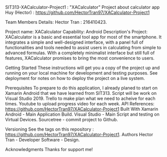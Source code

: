 SIT313-XACalculator-Project1 : "XACalculator"
Project about calculator app Huy (Hector) : https://github.com/HectorTran97/XACalculator-Project1

Team Members Details:
Hector Tran : 216410423.

Project name: XACalculator
Capability: Android
Description's Project:
XACalculator is a basic and essential tool app for most of the smartphone. It integrates a simple and well-designed interface, with a panel full of functionalities and tools needed to assist users in calculating from simple to advanced formulas. With a completely minimalist interface but still full of features, XACalculator promises to bring the most convenience to users.

Getting Started
These instructions will get you a copy of the project up and running on your local machine for development and testing purposes. See deployment for notes on how to deploy the project on a live system.

Prerequisites
To prepare to do this application, I already planed to start on Xamarin Android that we have learned from SIT313.
Script will be work on Visual Studio 2019.
Trello to make plan what we need to acheive for each times.
Youtube to upload progress video for each week.
API References:
https://github.com/HectorTran97/XACalculator-Project1
Built With
Xamarin Android - Main Application Build. Visual Studio - Main Script and testing on Virtual Devices. Sourcetree - commit project to Github.

Versioning
See the tags on this repository : https://github.com/HectorTran97/XACalculator-Project1.
Authors
Hector Tran - Developer Software - Design.

Acknowledgments
Thanks for support me!
